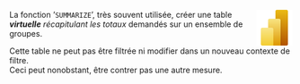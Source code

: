  <a href="../"><img align="right" src="../../assets/Power_BI.svg" alt="Power BI" height="64px"></a>La fonction ’`SUMMARIZE`’, très souvent utilisée, créer une table _**virtuelle**_ _récapitulant les totaux_ demandés sur un ensemble de groupes.

Cette table ne peut pas être filtrée ni modifier dans un nouveau contexte de filtre.  
Ceci peut nonobstant, être contrer pas une autre mesure.